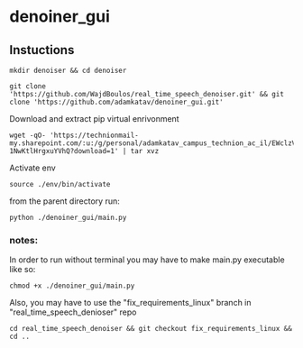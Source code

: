 # denoiner_gui
## Instuctions
````
mkdir denoiser && cd denoiser
````
````
git clone 'https://github.com/WajdBoulos/real_time_speech_denoiser.git' && git clone 'https://github.com/adamkatav/denoiner_gui.git'
````
Download and extract pip virtual enrivonment
````
wget -qO- 'https://technionmail-my.sharepoint.com/:u:/g/personal/adamkatav_campus_technion_ac_il/EWclzVkdRyJIhjE9cNEMBEABqQwrO2-1NwKtlHrgxuYVhQ?download=1' | tar xvz
````
Activate env
````
source ./env/bin/activate
````
from the parent directory run:
````
python ./denoiner_gui/main.py
````
### notes:
In order to run without terminal you may have to make main.py executable like so:
````
chmod +x ./denoiner_gui/main.py
````
Also, you may have to use the "fix_requirements_linux" branch in "real_time_speech_denioser" repo
````
cd real_time_speech_denoiser && git checkout fix_requirements_linux && cd ..
````
